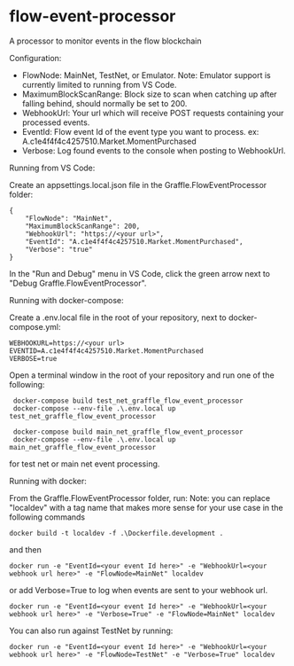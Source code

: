# flow-event-processor
A processor to monitor events in the flow blockchain

Configuration:
- FlowNode: MainNet, TestNet, or Emulator. Note: Emulator support is currently limited to running from VS Code.
- MaximumBlockScanRange: Block size to scan when catching up after falling behind, should normally be set to 200.
- WebhookUrl: Your url which will receive POST requests containing your processed events.
- EventId: Flow event Id of the event type you want to process. ex: A.c1e4f4f4c4257510.Market.MomentPurchased
- Verbose: Log found events to the console when posting to WebhookUrl.


Running from VS Code:

Create an appsettings.local.json file in the Graffle.FlowEventProcessor folder:
```
{
    "FlowNode": "MainNet",
    "MaximumBlockScanRange": 200,
    "WebhookUrl": "https://<your url>",
    "EventId": "A.c1e4f4f4c4257510.Market.MomentPurchased",
    "Verbose": "true"
}
```

In the "Run and Debug" menu in VS Code, click the green arrow next to "Debug Graffle.FlowEventProcessor".

Running with docker-compose:

Create a .env.local file in the root of your repository, next to docker-compose.yml:
```
WEBHOOKURL=https://<your url>
EVENTID=A.c1e4f4f4c4257510.Market.MomentPurchased
VERBOSE=true
```

Open a terminal window in the root of your repository and run one of the following:
```
 docker-compose build test_net_graffle_flow_event_processor
 docker-compose --env-file .\.env.local up test_net_graffle_flow_event_processor
```
```
 docker-compose build main_net_graffle_flow_event_processor
 docker-compose --env-file .\.env.local up main_net_graffle_flow_event_processor
```
for test net or main net event processing.

Running with docker:

From the Graffle.FlowEventProcessor folder, run:
Note: you can replace "localdev" with a tag name that makes more sense for your use case in the following commands
```
docker build -t localdev -f .\Dockerfile.development .
```
and then
```
docker run -e "EventId=<your event Id here>" -e "WebhookUrl=<your webhook url here>" -e "FlowNode=MainNet" localdev
```
or add Verbose=True to log when events are sent to your webhook url.
```
docker run -e "EventId=<your event Id here>" -e "WebhookUrl=<your webhook url here>" -e "Verbose=True" -e "FlowNode=MainNet" localdev
```
You can also run against TestNet by running:
```
docker run -e "EventId=<your event Id here>" -e "WebhookUrl=<your webhook url here>" -e "FlowNode=TestNet" -e "Verbose=True" localdev
```